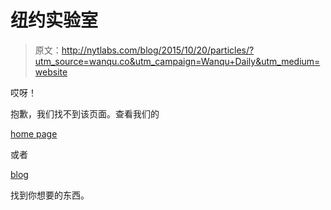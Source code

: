 # 纽约实验室

> 原文：<http://nytlabs.com/blog/2015/10/20/particles/?utm_source=wanqu.co&utm_campaign=Wanqu+Daily&utm_medium=website>

哎呀！

抱歉，我们找不到该页面。查看我们的

[home page](/index-archive.html)

或者

[blog](http://www.nytlabs.com/blog)

找到你想要的东西。